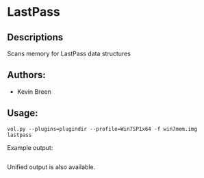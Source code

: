 # LastPass

## Descriptions
Scans memory for LastPass data structures

## Authors:

 - Kevin Breen

## Usage:

```vol.py --plugins=plugindir --profile=Win7SP1x64 -f win7mem.img lastpass```

Example output:
```
```

Unified output is also available. 


